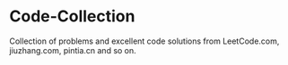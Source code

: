# Code-Collection

Collection of problems  and excellent code solutions from LeetCode.com, jiuzhang.com, pintia.cn and so on.
